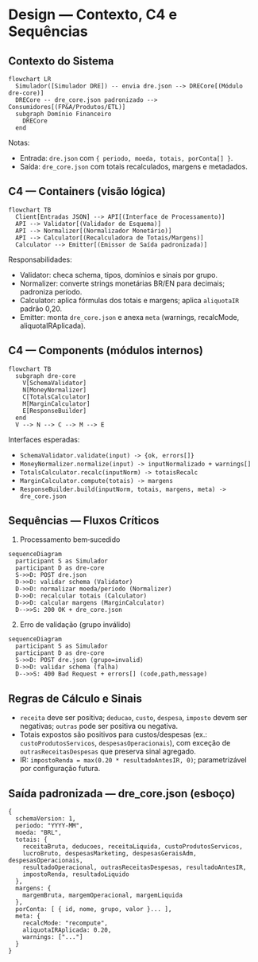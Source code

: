 # Design — Contexto, C4 e Sequências

## Contexto do Sistema

```mermaid
flowchart LR
  Simulador([Simulador DRE]) -- envia dre.json --> DRECore[(Módulo dre-core)]
  DRECore -- dre_core.json padronizado --> Consumidores[(FP&A/Produtos/ETL)]
  subgraph Domínio Financeiro
    DRECore
  end
```

Notas:
- Entrada: `dre.json` com `{ periodo, moeda, totais, porConta[] }`.
- Saída: `dre_core.json` com totais recalculados, margens e metadados.

## C4 — Containers (visão lógica)

```mermaid
flowchart TB
  Client[Entradas JSON] --> API[(Interface de Processamento)]
  API --> Validator[(Validador de Esquema)]
  API --> Normalizer[(Normalizador Monetário)]
  API --> Calculator[(Recalculadora de Totais/Margens)]
  Calculator --> Emitter[(Emissor de Saída padronizada)]
```

Responsabilidades:
- Validator: checa schema, tipos, domínios e sinais por grupo.
- Normalizer: converte strings monetárias BR/EN para decimais; padroniza período.
- Calculator: aplica fórmulas dos totais e margens; aplica `aliquotaIR` padrão 0,20.
- Emitter: monta `dre_core.json` e anexa `meta` (warnings, recalcMode, aliquotaIRAplicada).

## C4 — Components (módulos internos)

```mermaid
flowchart TB
  subgraph dre-core
    V[SchemaValidator]
    N[MoneyNormalizer]
    C[TotalsCalculator]
    M[MarginCalculator]
    E[ResponseBuilder]
  end
  V --> N --> C --> M --> E
```

Interfaces esperadas:
- `SchemaValidator.validate(input) -> {ok, errors[]}`
- `MoneyNormalizer.normalize(input) -> inputNormalizado + warnings[]`
- `TotalsCalculator.recalc(inputNorm) -> totaisRecalc`
- `MarginCalculator.compute(totais) -> margens`
- `ResponseBuilder.build(inputNorm, totais, margens, meta) -> dre_core.json`

## Sequências — Fluxos Críticos

1) Processamento bem‑sucedido

```mermaid
sequenceDiagram
  participant S as Simulador
  participant D as dre-core
  S->>D: POST dre.json
  D->>D: validar schema (Validator)
  D->>D: normalizar moeda/periodo (Normalizer)
  D->>D: recalcular totais (Calculator)
  D->>D: calcular margens (MarginCalculator)
  D-->>S: 200 OK + dre_core.json
```

2) Erro de validação (grupo inválido)

```mermaid
sequenceDiagram
  participant S as Simulador
  participant D as dre-core
  S->>D: POST dre.json (grupo=invalid)
  D->>D: validar schema (falha)
  D-->>S: 400 Bad Request + errors[] (code,path,message)
```

## Regras de Cálculo e Sinais
- `receita` deve ser positiva; `deducao`, `custo`, `despesa`, `imposto` devem ser negativas; `outras` pode ser positiva ou negativa.
- Totais expostos são positivos para custos/despesas (ex.: `custoProdutosServicos`, `despesasOperacionais`), com exceção de `outrasReceitasDespesas` que preserva sinal agregado.
- IR: `impostoRenda = max(0.20 * resultadoAntesIR, 0)`; parametrizável por configuração futura.

## Saída padronizada — dre_core.json (esboço)
```
{
  schemaVersion: 1,
  periodo: "YYYY-MM",
  moeda: "BRL",
  totais: {
    receitaBruta, deducoes, receitaLiquida, custoProdutosServicos,
    lucroBruto, despesasMarketing, despesasGeraisAdm, despesasOperacionais,
    resultadoOperacional, outrasReceitasDespesas, resultadoAntesIR,
    impostoRenda, resultadoLiquido
  },
  margens: {
    margemBruta, margemOperacional, margemLiquida
  },
  porConta: [ { id, nome, grupo, valor }... ],
  meta: {
    recalcMode: "recompute",
    aliquotaIRAplicada: 0.20,
    warnings: ["..."]
  }
}
```

